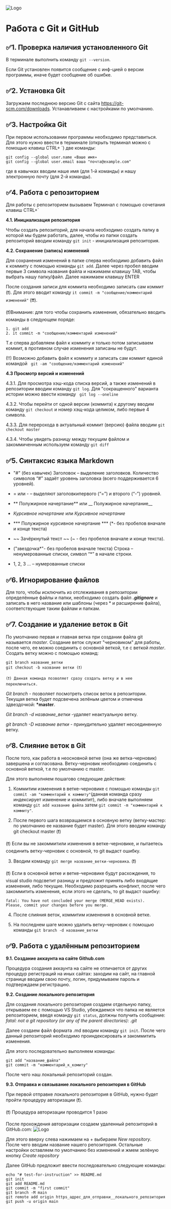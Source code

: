 ![Logo](12.jpg)
# **Работа с Git и GitHub**

## ✅**1. Проверка наличия установленного Git**

В терминале выполнить команду `git --version`.

Если Git установлен появится сообщение с инф-цией о версии программы, иначе будет сообщение об ошибке.

## ✅**2. Установка Git**

Загружаем последнюю версию Git с сайта https://git-scm.com/downloads.
Устанавливаем с настройками по умолчанию.

## ✅**3. Настройка Git**

При первом использовании программы необходимо представиться.
Для этого нужно ввести в терминале (открыть терминал можно с помощью клавиш CTRL+ `) две команды:
```
git config --global user.name «Ваше имя»
git config --global user.email ваша "почта@example.com"
```
где в кавычках вводим наше имя (для 1-й команды) и нашу электронную почту (для 2-й команды).

## ✅**4. Работа с репозиторием**

Для работы с репозиторием вызываем Терминал с помощью сочетания клавиш CTRL+`

**4.1. Инициализация репозитория**

Чтобы создать репозиторий, для начала необходимо создать папку в которой мы будем работать, далее, чтобы из папки создать репозиторий вводим команду `git init` - инициализация репозитория.

**4.2. Сохранение (запись) изменений**

Для сохранения изменений в папке сперва необходимо добавить файл к коммиту с помощью команды `git add`. Далее через пробел вводим первые 3 символа названия файла и нажимаем клавишу TAB, чтобы выбрать нашу папку/файл. Далее нажимаем клавишу ENTER

После создания записи для коммита необходимо записать сам коммит (❗). Для этого вводит команду `it commit -m "сообщение/комментарий изменений"` (❗❗).

(❗)Внимание: для того чтобы сохранить изменения, обязательно вводить команды в следующем поряде: 
```
1. git add
2. it commit -m "сообщение/комментарий изменений"
```
Т.е сперва добавляем файл к коммиту и только потом записываем коммит, в противном случае изменения записаны не будут.

(!!) Возможно добавить файл к коммиту и записать сам коммит единой командой ` git -am "сообщение/комментарий изменений"`

**4.3 Просмотр версий и изменений**

4.3.1. Для просмотра хэш-кода списка версий, а также изменений в репозитории вводим команду `git log`. Для "сокращенного" варианта истории можно ввести команду ` git log --oneline`

4.3.2. Чтобы перейти от одной версии (коммита) к другому вводим команду `git checkout` и номер хэщ-кода целиком, либо первые 4 символа.

4.3.3. Для перерохода в актуальный коммит (версию) файла вводим `git checkout master`

4.3.4. Чтобы увидеть разницу между текущим файлом и закоммиченным используем команду `git diff`

## ✅**5. Синтаксис языка Markdown**

* "#" (без кавычек) Заголовок – выделение заголовков. Количество символов “#” задаёт уровень заголовка (всего поддерживается 6 уровней).

* = или - – выделяют заголовкипервого (“=”) и второго (“-”) уровней.

* ** Полужирное начертание** или __ Полужирное начертание__

* *Курсивное начертание* или _Курсивное начертание_

* *** Полужирное курсивное начертание *** (*- без пробелов вначале и конце текста)

* ~~ Зачёркнутый текст ~~ (~ - без пробелов вначале и конце текста).

* ("звездочка*"- без пробелов вначале текста) Строка – ненумерованные списки, символ “*” в начале строки.

* 1, 2, 3 … – нумерованные списки

## ✅**6. Игнорирование файлов**

Для того, чтобы исключить из отслеживания в репозитории определённые файлы и папки, необходимо создать файл ***.gitignore***
и записать в него название или шаблоны (через * и расширение файла), соответствующие таким файлам и папкам.

## ✅**7. Создание и удаление веток в Git**

По умолчанию первая и главная ветка при создании файла git называется *master*.
Создание веток служит "черновиком" для работы, после чего, ее можно соединить с основной веткой, т.е с веткой *master*.
Создать ветку можно с помощью команд:
```
git branch название_ветки
git checkout -b название ветки (❗)

(❗) Данная команда позволяет сразу создать ветку и в нее переключиться.
```
*Git branch* - позволяет посмотреть список веток в репозитории.
Текущая ветка будет подсвечена зелёным цветом и отмечена здвездочкой: **\*master**.

*Git branch -d название_ветки* -удаляет неактуальную ветку.

*git branch -D название ветки* - принудительно удаляет несоединенную ветку.

## ✅**8. Слияние веток в Git**

После того, как работа в неосновной ветке (она же ветка-черновик) завершена и согласована. Ветку-черновик необходимо соединить с основной веткой, т.е по умолчанию с master.

Для этого выполняем пошагово следующие действия:

1. Коммитим изменения в ветке-черновике с помощью команды `git commit -am "комментарий к коммиту"`(данная команда сразу индексирует изменение и коммитит), либо вначале выполняем команду `git add название файла` затем `git commit -m "комментарий к коммиту"`.

2. После первого шага возвращаемся в основную ветку (ветку-мастер: по умолчанию ее название будет master). Для этого вводим команду git checkout master (❗)

(❗) Если вы не закоммитили изменения в ветке-черновике, и пытаетесь соединить ветку-черновик с основной, то git выдаст ошибку.

3. Вводим команду `git merge название_ветки-черновика`. (❗)

(❗) Если в основной ветке и ветке-черновике будут расхождения, то visual studio подсветит разницу и предложит принять либо входящие изменения, либо текущие. Необходимо разрешить конфликт, после чего закоммитить изменения, если этого не сделать, то git выдаст ошибку:
```
fatal: You have not concluded your merge (MERGE_HEAD exists).
Please, commit your changes before you merge.
```

4. После слияния веток, коммитим изменения в основной ветке.

5. На последнем шаге можно удалить ветку-черновик с помощью команды `git branch -d название_ветки`

## ✅**9. Работа с удалённым репозиторием**

**9.1. Создание аккаунта на сайте Github.com**

Процедура создания аккаунта на сайте не отличается от других процедур регистраций на иных сайтах: заходим на сайт, на главной странице вводим свою почту, логин, придумываем пароль и подтверждаем регистрацию.

**9.2. Создание локального репозитория**

Для создания локального репозитория создаем отдельную папку, открываем ее с помощью VS Studio, убеждаемся что папка не является репозиторием, введя команду `git status`, должны получить сообщение: *fatal: not a git repository (or any of the parent directories): .git*

Далее создаем файл формата .md вводим команду `git init`. После чего данный репозиторий необходимо проиндексировать и закоммитить изменения. 

Для этого последовательно выполняем команды:

```
git add "название_файла"
git commit -m "комментарий_к_комиту"
```
После чего наш локальный репозиторий создан.

**9.3. Отправка и связывание локального репозитория в GitHub**

При первой отправке локального репозитория в GitHub, нужно будет пройти процедуру авторизации (❗).

(❗) Процедура авторизации проводится 1 разю

После прохождения авторизации создаем удаленный репозиторий в GitHub.com:
![Logo](1.PNG)

Для этого вверху слева нажимаем на + выбираем *New repository*. После чего вводим название нашего репозитория. Остальные настройки оставляем по умолчанию без изменений и жмем зелёную кнопку *Create repository*

Далее GitHub предложит ввести последовательно следующие команды:

```
echo "# test-for-instruction" >> README.md
git init
git add README.md
git commit -m "first commit"
git branch -M main
git remote add origin https_адрес_для_отправки__локального_репозитория
git push -u origin main
```


